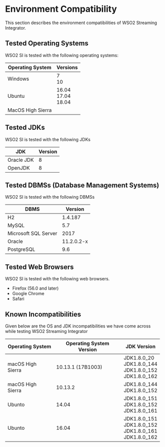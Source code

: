 # Environment Compatibility

This section describes the environment compatibilities of WSO2 Streaming Integrator.

## Tested Operating Systems

WSO2 SI is tested with the following operating systems:

|**Operating System**|**Versions**|
|--------------------|-----------|
|Windows             | 7<br/>10  |
|Ubuntu              |16.04<br/>17.04<br/>18.04|
|MacOS High Sierra   | |

## Tested JDKs

WSO2 SI is tested with the following JDKs

|**JDK**             |**Version**|
|--------------------|-----------|
|Oracle JDK          | 8         |
|OpenJDK             | 8         |

## Tested DBMSs (Database Management Systems)

WSO2 SI is tested with the following DBMSs

|**DBMS**            |**Version**|
|--------------------|-----------|
|H2                  |1.4.187    |
|MySQL               |5.7        |
|Microsoft SQL Server|2017       |
|Oracle              |11.2.0.2-x |
|PostgreSQL          |9.6        |

## Tested Web Browsers

WSO2 SI is tested with the following web browsers.

- Firefox (56.0 and later)
- Google Chrome
- Safari

## Known Incompatibilities

Given below are the OS and JDK incompatibilities we have come across while testing WSO2 Streaming Integrator

|**Operating System**|**Operating System Version**|**JDK Version**|
|--------------------|----------------------------|---------------|
|macOS High Sierra   |10.13.1 (17B1003)           |JDK1.8.0_20<br/>JDK1.8.0_144<br/>JDK1.8.0_152<br/>JDK1.8.0_162|
|macOS High Sierra   |10.13.2                     |JDK1.8.0_144<br/>JDK1.8.0_152|
|Ubunto              |14.04                       |JDK1.8.0_151<br/>JDK1.8.0_152<br/>JDK1.8.0_161|
|Ubunto              |16.04                       |JDK1.8.0_151<br/>JDK1.8.0_152<br/>JDK1.8.0_161<br/>JDK1.8.0_162|